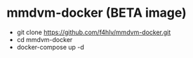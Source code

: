 # mmdvm-docker (BETA image)

* git clone https://github.com/f4hlv/mmdvm-docker.git
* cd mmdvm-docker
* docker-compose up -d
